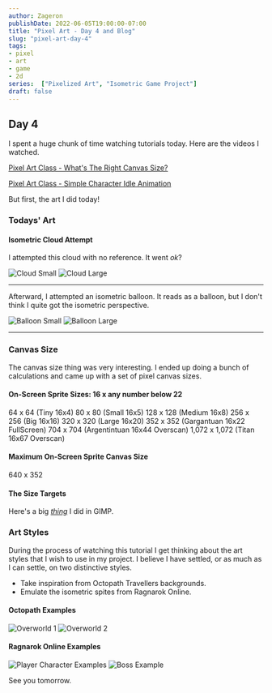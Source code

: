 ```yaml
---
author: Zageron
publishDate: 2022-06-05T19:00:00-07:00
title: "Pixel Art - Day 4 and Blog"
slug: "pixel-art-day-4"
tags: 
- pixel
- art
- game
- 2d
series:  ["Pixelized Art", "Isometric Game Project"]
draft: false
---
```


## Day 4

I spent a huge chunk of time watching tutorials today.
Here are the videos I watched.

[Pixel Art Class - What's The Right Canvas Size?](https://www.youtube.com/watch?v=upEGBGCiWEw)

[Pixel Art Class - Simple Character Idle Animation](https://www.youtube.com/watch?v=vs-ierVdE7I)

But first, the art I did today!

### Todays' Art

#### Isometric Cloud Attempt

I attempted this cloud with no reference. It went _ok_?

![Cloud Small](007-cloud-iso-sm.png)
![Cloud Large](007-cloud-iso-lg.png)

----

Afterward, I attempted an isometric balloon.
It reads as a balloon, but I don't think I quite got the isometric perspective.

![Balloon Small](008-balloon-iso-sm.png)
![Balloon Large](008-balloon-iso-lg.png)

----

### Canvas Size

The canvas size thing was very interesting.
I ended up doing a bunch of calculations and came up with a set of pixel canvas sizes.

#### On-Screen Sprite Sizes: 16 x any number below 22

64 x 64 (Tiny 16x4)
80 x 80 (Small 16x5)
128 x 128 (Medium 16x8)
256 x 256 (Big 16x16)
320 x 320 (Large 16x20)
352 x 352 (Gargantuan 16x22 FullScreen)
704 x 704 (Argentintuan 16x44 Overscan)
1,072 x 1,072 (Titan 16x67 Overscan)

#### Maximum On-Screen Sprite Canvas Size

640 x 352

#### The Size Targets

Here's a big [_thing_](canvas-sprite-size-experimentation.png) I did in GIMP.

### Art Styles

During the process of watching this tutorial I get thinking about the art styles
that I wish to use in my project.
I believe I have settled,
or as much as I can settle,
on two distinctive styles.

- Take inspiration from Octopath Travellers backgrounds.
- Emulate the isometric spites from Ragnarok Online.

#### Octopath Examples

![Overworld 1](octopath-overworld-example-0.webp)
![Overworld 2](octopath-overworld-example-1.jpg)

#### Ragnarok Online Examples

![Player Character Examples](ro-sprite-example-0.png)
![Boss Example](ro-sprite-example-1.webp)

See you tomorrow.
